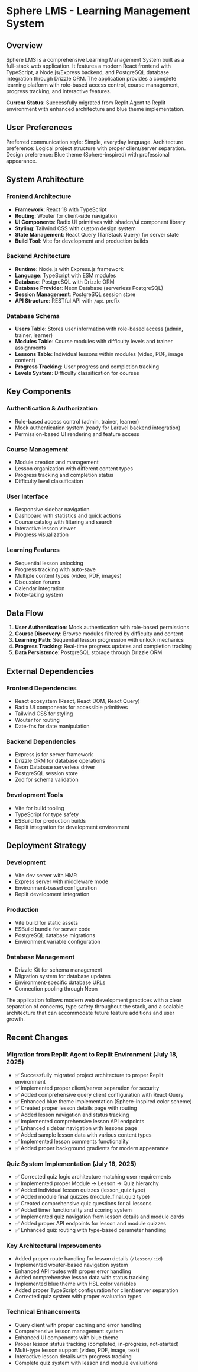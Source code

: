 # Sphere LMS - Learning Management System

## Overview

Sphere LMS is a comprehensive Learning Management System built as a full-stack web application. It features a modern React frontend with TypeScript, a Node.js/Express backend, and PostgreSQL database integration through Drizzle ORM. The application provides a complete learning platform with role-based access control, course management, progress tracking, and interactive features.

**Current Status**: Successfully migrated from Replit Agent to Replit environment with enhanced architecture and blue theme implementation.

## User Preferences

Preferred communication style: Simple, everyday language.
Architecture preference: Logical project structure with proper client/server separation.
Design preference: Blue theme (Sphere-inspired) with professional appearance.

## System Architecture

### Frontend Architecture
- **Framework**: React 18 with TypeScript
- **Routing**: Wouter for client-side navigation
- **UI Components**: Radix UI primitives with shadcn/ui component library
- **Styling**: Tailwind CSS with custom design system
- **State Management**: React Query (TanStack Query) for server state
- **Build Tool**: Vite for development and production builds

### Backend Architecture
- **Runtime**: Node.js with Express.js framework
- **Language**: TypeScript with ESM modules
- **Database**: PostgreSQL with Drizzle ORM
- **Database Provider**: Neon Database (serverless PostgreSQL)
- **Session Management**: PostgreSQL session store
- **API Structure**: RESTful API with `/api` prefix

### Database Schema
- **Users Table**: Stores user information with role-based access (admin, trainer, learner)
- **Modules Table**: Course modules with difficulty levels and trainer assignments
- **Lessons Table**: Individual lessons within modules (video, PDF, image content)
- **Progress Tracking**: User progress and completion tracking
- **Levels System**: Difficulty classification for courses

## Key Components

### Authentication & Authorization
- Role-based access control (admin, trainer, learner)
- Mock authentication system (ready for Laravel backend integration)
- Permission-based UI rendering and feature access

### Course Management
- Module creation and management
- Lesson organization with different content types
- Progress tracking and completion status
- Difficulty level classification

### User Interface
- Responsive sidebar navigation
- Dashboard with statistics and quick actions
- Course catalog with filtering and search
- Interactive lesson viewer
- Progress visualization

### Learning Features
- Sequential lesson unlocking
- Progress tracking with auto-save
- Multiple content types (video, PDF, images)
- Discussion forums
- Calendar integration
- Note-taking system

## Data Flow

1. **User Authentication**: Mock authentication with role-based permissions
2. **Course Discovery**: Browse modules filtered by difficulty and content
3. **Learning Path**: Sequential lesson progression with unlock mechanics
4. **Progress Tracking**: Real-time progress updates and completion tracking
5. **Data Persistence**: PostgreSQL storage through Drizzle ORM

## External Dependencies

### Frontend Dependencies
- React ecosystem (React, React DOM, React Query)
- Radix UI components for accessible primitives
- Tailwind CSS for styling
- Wouter for routing
- Date-fns for date manipulation

### Backend Dependencies
- Express.js for server framework
- Drizzle ORM for database operations
- Neon Database serverless driver
- PostgreSQL session store
- Zod for schema validation

### Development Tools
- Vite for build tooling
- TypeScript for type safety
- ESBuild for production builds
- Replit integration for development environment

## Deployment Strategy

### Development
- Vite dev server with HMR
- Express server with middleware mode
- Environment-based configuration
- Replit development integration

### Production
- Vite build for static assets
- ESBuild bundle for server code
- PostgreSQL database migrations
- Environment variable configuration

### Database Management
- Drizzle Kit for schema management
- Migration system for database updates
- Environment-specific database URLs
- Connection pooling through Neon

The application follows modern web development practices with a clear separation of concerns, type safety throughout the stack, and a scalable architecture that can accommodate future feature additions and user growth.

## Recent Changes

### Migration from Replit Agent to Replit Environment (July 18, 2025)
- ✅ Successfully migrated project architecture to proper Replit environment
- ✅ Implemented proper client/server separation for security
- ✅ Added comprehensive query client configuration with React Query
- ✅ Enhanced blue theme implementation (Sphere-inspired color scheme)
- ✅ Created proper lesson details page with routing
- ✅ Added lesson navigation and status tracking
- ✅ Implemented comprehensive lesson API endpoints
- ✅ Enhanced sidebar navigation with lessons page
- ✅ Added sample lesson data with various content types
- ✅ Implemented lesson comments functionality
- ✅ Added proper background gradients for modern appearance

### Quiz System Implementation (July 18, 2025)
- ✅ Corrected quiz logic architecture matching user requirements
- ✅ Implemented proper Module → Lesson → Quiz hierarchy
- ✅ Added individual lesson quizzes (lesson_quiz type)
- ✅ Added module final quizzes (module_final_quiz type)
- ✅ Created comprehensive quiz questions for all lessons
- ✅ Added timer functionality and scoring system
- ✅ Implemented quiz navigation from lesson details and module cards
- ✅ Added proper API endpoints for lesson and module quizzes
- ✅ Enhanced quiz routing with type-based parameter handling

### Key Architectural Improvements
- Added proper route handling for lesson details (`/lesson/:id`)
- Implemented wouter-based navigation system
- Enhanced API routes with proper error handling
- Added comprehensive lesson data with status tracking
- Implemented blue theme with HSL color variables
- Added proper TypeScript configuration for client/server separation
- Corrected quiz system with proper evaluation types

### Technical Enhancements
- Query client with proper caching and error handling
- Comprehensive lesson management system
- Enhanced UI components with blue theme
- Proper lesson status tracking (completed, in-progress, not-started)
- Multi-type lesson support (video, PDF, image, text)
- Interactive lesson details with progress tracking
- Complete quiz system with lesson and module evaluations